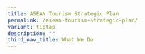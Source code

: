 ```yaml
---
title: ASEAN Tourism Strategic Plan
permalink: /asean-tourism-strategic-plan/
variant: tiptap
description: ""
third_nav_title: What We Do
---
```

